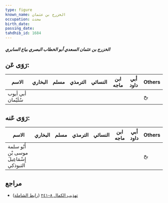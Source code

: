 ```yaml
---
type: figure
known_name: الخزرج بن عثمان
occupation: محدث
birth_date:
passing_date:
tahdhib_id: 1684
---
```

##### الخزرج بن عثمان السعدي أبو الخطاب البصري بياع السابري

## رَوَى عَن:
| الاسم              | البخاري | مسلم | الترمذي | النسائي | ابن ماجه | أبي داود | Others |
| ------------------ | ------- | ---- | ------- | ------- | -------- | -------- | ------ |
| أبي أيوب سُلَيْمان |         |      |         |         |          |          | بخ     |
## رَوَى عَنه:
| الاسم                                     | البخاري | مسلم | الترمذي | النسائي | ابن ماجه | أبي داود | Others |
| ----------------------------------------- | ------- | ---- | ------- | ------- | -------- | -------- | ------ |
| أَبُو سلمة موسى بْن إِسْمَاعِيلَ التبوذكي |         |      |         |         |          |          | بخ     |
## مراجع
- [تهذيب الكمال ٨-٢٤١](obsidian://open?vault=Tahdhib-al-Kamal&file=Figures/١٦٨٤-الخزرج%20بن%20عثمان%20السعدي%20أبو%20الخطاب%20البصري%20بياع%20السابري) ([رابط الشاملة](https://shamela.ws/book/3722/3952))